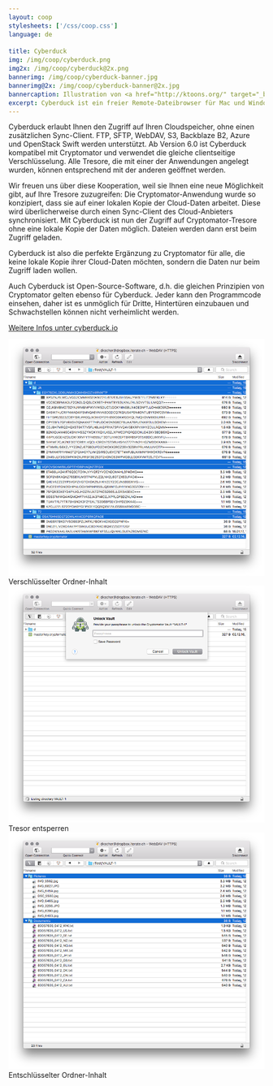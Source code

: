 ```yaml
---
layout: coop
stylesheets: ['/css/coop.css']
language: de

title: Cyberduck
img: /img/coop/cyberduck.png
img2x: /img/coop/cyberduck@2x.png
bannerimg: /img/coop/cyberduck-banner.jpg
bannerimg@2x: /img/coop/cyberduck-banner@2x.jpg
bannercaption: Illustration von <a href="http://ktoons.org/" target="_blank">Katharina Hagemann</a>
excerpt: Cyberduck ist ein freier Remote-Dateibrowser für Mac und Windows. Ab Version 6.0 unterstützt Cyberduck Cryptomator-Tresore und ist somit perfekt für alle, die Ihre Cloud-Daten nicht lokal synchronisieren wollen.
---
```

Cyberduck erlaubt Ihnen den Zugriff auf Ihren Cloudspeicher, ohne einen zusätzlichen Sync-Client. FTP, SFTP, WebDAV, S3, Backblaze B2, Azure und OpenStack Swift werden unterstützt. Ab Version 6.0 ist Cyberduck kompatibel mit Cryptomator und verwendet die gleiche clientseitige Verschlüsselung. Alle Tresore, die mit einer der Anwendungen angelegt wurden, können entsprechend mit der anderen geöffnet werden.

Wir freuen uns über diese Kooperation, weil sie Ihnen eine neue Möglichkeit gibt, auf Ihre Tresore zuzugreifen: Die Cryptomator-Anwendung wurde so konzipiert, dass sie auf einer lokalen Kopie der Cloud-Daten arbeitet. Diese wird überlicherweise durch einen Sync-Client des Cloud-Anbieters synchronisiert. Mit Cyberduck ist nun der Zugriff auf Cryptomator-Tresore ohne eine lokale Kopie der Daten möglich. Dateien werden dann erst beim Zugriff geladen.

Cyberduck ist also die perfekte Ergänzung zu Cryptomator für alle, die keine lokale Kopie ihrer Cloud-Daten möchten, sondern die Daten nur beim Zugriff laden wollen.

Auch Cyberduck ist Open-Source-Software, d.h. die gleichen Prinzipien von Cryptomator gelten ebenso für Cyberduck. Jeder kann den Programmcode einsehen, daher ist es unmöglich für Dritte, Hintertüren einzubauen und Schwachstellen können nicht verheimlicht werden.

<a class="btn btn-primary" href="https://cyberduck.io/" target="_blank"><span class="glyphicon glyphicon-link"></span> Weitere Infos unter cyberduck.io</a>

<div class="row">
  <div class="col-sm-12 col-md-4">
    <div class="thumbnail">
      <img src="/img/coop/cyberduck-screenshot-1.png"/>
      <div class="caption">Verschlüsselter Ordner-Inhalt</div>
    </div>
  </div>
  <div class="clearfix visible-sm-block"></div>
  <div class="col-sm-12 col-md-4">
    <div class="thumbnail">
      <img src="/img/coop/cyberduck-screenshot-2.png"/>
      <div class="caption">Tresor entsperren</div>
    </div>
  </div>
  <div class="clearfix visible-sm-block"></div>
  <div class="col-sm-12 col-md-4">
    <div class="thumbnail">
      <img src="/img/coop/cyberduck-screenshot-3.png"/>
      <div class="caption">Entschlüsselter Ordner-Inhalt</div>
    </div>
  </div>
</div>
